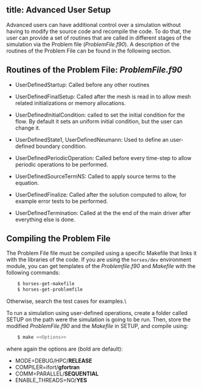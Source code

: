 title: Advanced User Setup
---


Advanced users can have additional control over a simulation without having to modify the source code and recompile the code. To do that, the user can provide a set of routines that are called in different stages of the simulation via the Problem file (*ProblemFile.f90*). A description of the routines of the Problem File can be found in the following section.

## Routines of the Problem File: *ProblemFile.f90* 


- UserDefinedStartup: Called before any other routines

- UserDefinedFinalSetup: Called after the mesh is read in to allow mesh related initializations or memory allocations.

- UserDefinedInitialCondition: called to set the initial condition for the flow. By default it sets an uniform initial condition, but the user can change it.

- UserDefinedState1, UserDefinedNeumann: Used to define an user-defined boundary condition.

- UserDefinedPeriodicOperation: Called before every time-step to allow periodic operations to be performed.

- UserDefinedSourceTermNS: Called to apply source terms to the equation.

- UserDefinedFinalize: Called after the solution computed to allow, for example error tests to be performed.

- UserDefinedTermination: Called at the the end of the main driver after everything else is done.


## Compiling the Problem File

The Problem File file must be compiled using a specific Makefile that links it with the libraries of the code. If you are using the `horses/dev` environment module, you can get templates of the *Problemfile.f90* and *Makefile* with the following commands:

```bash
	$ horses-get-makefile
	$ horses-get-problemfile
```

Otherwise, search the test cases for examples.\\

To run a simulation using user-defined operations, create a folder called SETUP on the path were the simulation is going to be run. Then, store the modified *ProblemFile.f90* and the *Makefile* in SETUP, and compile using:

```bash
	$ make <<Options>>
```

where again the options are (bold are default):

- MODE=DEBUG/HPC/**RELEASE**
- COMPILER=ifort/**gfortran**
- COMM=PARALLEL/**SEQUENTIAL**
- ENABLE\_THREADS=NO/**YES**

